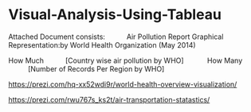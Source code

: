 # Visual-Analysis-Using-Tableau

Attached Document consists:&nbsp;&nbsp;&nbsp;&nbsp;&nbsp;&nbsp;&nbsp;&nbsp;&nbsp;&nbsp;
Air Pollution Report Graphical Representation:by World Health Organization (May 2014)

How Much &nbsp;&nbsp;&nbsp;&nbsp;&nbsp;&nbsp;&nbsp;&nbsp;&nbsp;&nbsp;[Country wise air pollution by WHO]
&nbsp;&nbsp;&nbsp;&nbsp;&nbsp;&nbsp;&nbsp;&nbsp;&nbsp;&nbsp;
How Many &nbsp;&nbsp;&nbsp;&nbsp;&nbsp;&nbsp;&nbsp;&nbsp;&nbsp;&nbsp;[Number of Records Per Region by WHO]




https://prezi.com/hq-xx52wdi9r/world-health-overview-visualization/


https://prezi.com/rwu767s_ks2t/air-transportation-statastics/

